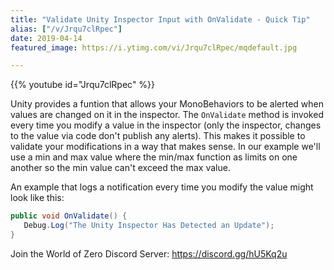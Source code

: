 ```yaml
---
title: "Validate Unity Inspector Input with OnValidate - Quick Tip"
alias: ["/v/Jrqu7clRpec"]
date: 2019-04-14
featured_image: https://i.ytimg.com/vi/Jrqu7clRpec/mqdefault.jpg

---
```


{{% youtube id="Jrqu7clRpec" %}}

Unity provides a funtion that allows your MonoBehaviors to be alerted when values are changed on it in the inspector. The `OnValidate` method is invoked every time you modify a value in the inspector (only the inspector, changes to the value via code don't publish any alerts). This makes it possible to validate your modifications in a way that makes sense. In our example we'll use a min and max value where the min/max function as limits on one another so the min value can't exceed the max value.

An example that logs a notification every time you modify the value might look like this:

```csharp
public void OnValidate() {
   Debug.Log("The Unity Inspector Has Detected an Update");
}
```

Join the World of Zero Discord Server: https://discord.gg/hU5Kq2u